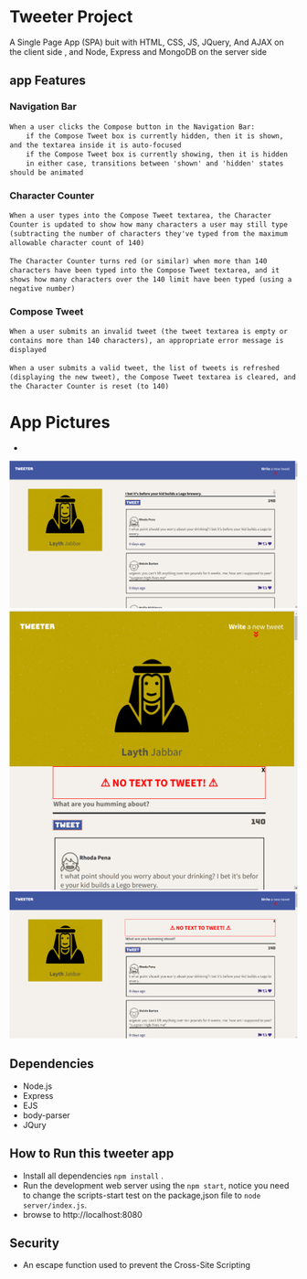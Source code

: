 # Tweeter Project
A Single Page App (SPA) buit with HTML, CSS, JS, JQuery, And AJAX on the client side , and Node, Express and MongoDB on the server side
## app Features

### Navigation Bar

    When a user clicks the Compose button in the Navigation Bar:
        if the Compose Tweet box is currently hidden, then it is shown, and the textarea inside it is auto-focused
        if the Compose Tweet box is currently showing, then it is hidden
        in either case, transitions between 'shown' and 'hidden' states should be animated

### Character Counter

    When a user types into the Compose Tweet textarea, the Character Counter is updated to show how many characters a user may still type (subtracting the number of characters they've typed from the maximum allowable character count of 140)

    The Character Counter turns red (or similar) when more than 140 characters have been typed into the Compose Tweet textarea, and it shows how many characters over the 140 limit have been typed (using a negative number)

### Compose Tweet

    When a user submits an invalid tweet (the tweet textarea is empty or contains more than 140 characters), an appropriate error message is displayed

    When a user submits a valid tweet, the list of tweets is refreshed (displaying the new tweet), the Compose Tweet textarea is cleared, and the Character Counter is reset (to 140)


# App Pictures

- 
 !["Screenshot of URLs page"](https://raw.githubusercontent.com/LAYTHJABBAR/tweeter/master/docs/main-page.png)
 !["Screenshot of URLs page"](https://raw.githubusercontent.com/LAYTHJABBAR/tweeter/master/docs/mini-page.png)
 !["Screenshot of Cookies page"](https://raw.githubusercontent.com/LAYTHJABBAR/tweeter/master/docs/no%20text%20to%20tweet.png)

## Dependencies

- Node.js
- Express
- EJS
- body-parser
- JQury

## How to Run this tweeter app

- Install all dependencies `npm install` .
- Run the development web server using the `npm start`, notice you need to change the scripts-start test on the package,json file to `node server/index.js`.
- browse to http://localhost:8080
 

## Security 
-  An escape function used to prevent the Cross-Site Scripting
 
